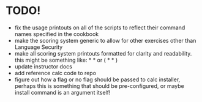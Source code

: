 TODO!
=====

* fix the usage printouts on all of the scripts to reflect their command names specified in the cookbook
* make the scoring system generic to allow for other exercises other than Language Security
* make all scoring system printouts formatted for clarity and readability. this might be something like: * * or ( * * )
* update instructor docs
* add reference calc code to repo
* figure out how a flag or no flag should be passed to calc installer, perhaps this is something that should be pre-configured, or maybe install command is an argument itself!

